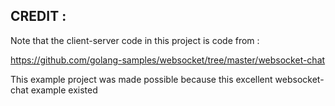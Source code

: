 CREDIT : 
--------

Note that the client-server code in this project is code from :

https://github.com/golang-samples/websocket/tree/master/websocket-chat

This example project was made possible because this excellent websocket-chat 
example existed